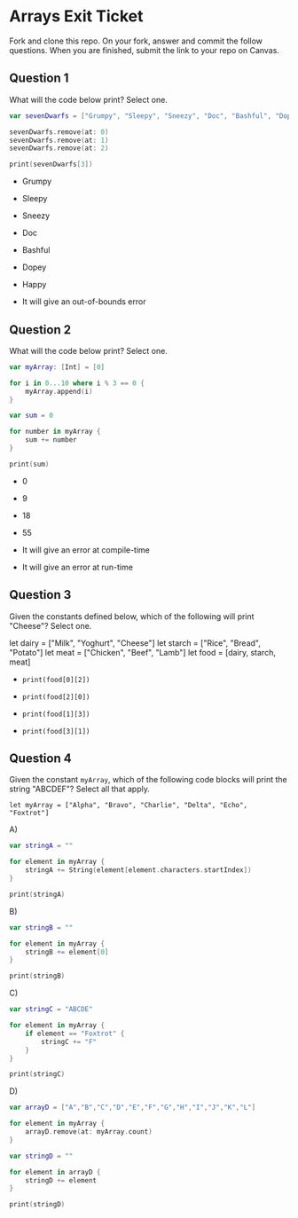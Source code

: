 # Arrays Exit Ticket

Fork and clone this repo. On your fork, answer and commit the follow questions. When you are finished, submit the link to your repo on Canvas.


## Question 1

What will the code below print? Select one.

 ```swift
var sevenDwarfs = ["Grumpy", "Sleepy", "Sneezy", "Doc", "Bashful", "Dopey", "Happy"]

sevenDwarfs.remove(at: 0)
sevenDwarfs.remove(at: 1)
sevenDwarfs.remove(at: 2)

print(sevenDwarfs[3])
```

- Grumpy

- Sleepy

- Sneezy

- Doc

- Bashful

- Dopey

- Happy

- It will give an out-of-bounds error


## Question 2

What will the code below print? Select one.


```swift
var myArray: [Int] = [0]

for i in 0...10 where i % 3 == 0 {
    myArray.append(i)
}

var sum = 0

for number in myArray {
    sum += number
}

print(sum)
```


- 0

- 9

- 18

- 55

- It will give an error at compile-time

- It will give an error at run-time


## Question 3

Given the constants defined below, which of the following will print "Cheese"? Select one.

let dairy = ["Milk", "Yoghurt", "Cheese"]
let starch = ["Rice", "Bread", "Potato"]
let meat = ["Chicken", "Beef", "Lamb"]
let food = [dairy, starch, meat]

- `print(food[0][2])`

- `print(food[2][0])`

- `print(food[1][3])`

- `print(food[3][1])`


## Question 4

Given the constant `myArray`, which of the following code blocks will print the string "ABCDEF"?  Select all that apply.

`let myArray = ["Alpha", "Bravo", "Charlie", "Delta", "Echo", "Foxtrot"]`


A)
```swift
var stringA = ""

for element in myArray {
    stringA += String(element[element.characters.startIndex])
}

print(stringA)
```

B)
```swift
var stringB = ""

for element in myArray {
    stringB += element[0]
}

print(stringB)
```

C)
```swift
var stringC = "ABCDE"

for element in myArray {
    if element == "Foxtrot" {
        stringC += "F"
    }
}

print(stringC)
```

D)
```swift
var arrayD = ["A","B","C","D","E","F","G","H","I","J","K","L"]

for element in myArray {
    arrayD.remove(at: myArray.count)
}

var stringD = ""

for element in arrayD {
    stringD += element
}

print(stringD)
```
